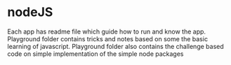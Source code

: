 # nodeJS

 Each app has readme file which guide how to run and know the app.
 Playground folder contains tricks and notes based on some the basic learning of javascript. 
 Playground folder also contains the challenge based code on simple implementation of the simple node
 packages 
